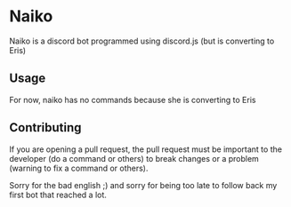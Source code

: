 # Naiko

Naiko is a discord bot programmed using discord.js (but is converting to Eris)

## Usage

For now, naiko has no commands because she is converting to Eris

## Contributing
If you are opening a pull request, the pull request must be important to the developer (do a command or others) to break changes or a problem (warning to fix a command or others).

Sorry for the bad english ;) and sorry for being too late to follow back my first bot that reached a lot.
